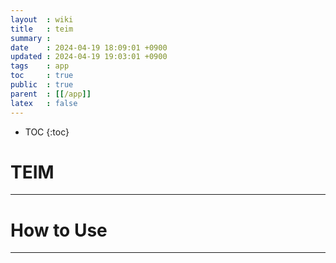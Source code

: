 ```yaml
---
layout  : wiki
title   : teim
summary : 
date    : 2024-04-19 18:09:01 +0900
updated : 2024-04-19 19:03:01 +0900
tags    : app
toc     : true
public  : true
parent  : [[/app]] 
latex   : false
---
```

* TOC
{:toc}

# TEIM


***
# How to Use

***


